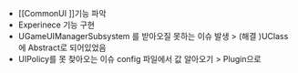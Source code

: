 - [[CommonUI ]]기능 파악 
- Experinece 기능 구현 
- UGameUIManagerSubsystem 를 받아오질 못하는 이슈 발생 > (해결 )UClass에 Abstract로 되어있었음
- UIPolicy를 못 찾아오는 이슈 config 파일에서 값 알아오기 > Plugin으로 